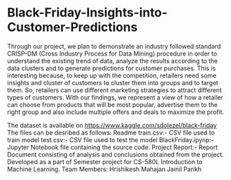 # Black-Friday-Insights-into-Customer-Predictions
Through our project, we plan to demonstrate an industry followed standard CRISP-DM (Cross Industry Process for Data Mining) procedure in order to understand the existing trend of data, analyze the results according to the data clusters and to generate predictions for customer purchases. This is interesting because, to keep up with the competition, retailers need some insights and cluster of customers to cluster them into groups and to target them. So, retailers can use different marketing strategies to attract different types of customers. With our findings, we represent a view of how a retailer can choose from products that will be most popular, advertise them to the right group and also include multiple offers and deals to maximize the profit.

The dataset is available on https://www.kaggle.com/sdolezel/black-friday
The files can be desribed as follows:
  Readme
  train.csv:- CSV file used to train model
  test.csv:- CSV file used to test the model
  BlackFriday.ipynp:- Jupyter Notebook file containing the source code.
  Project Report:- Report Document consisting of analysis and conclusions obtained from the project.
Developed as a part of Semester project for CS-580L Introduction to Machine Learning.
Team Members:
Hrishikesh Mahajan
Jainil Parikh
